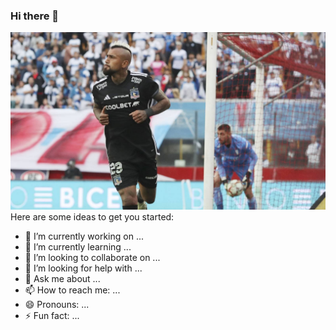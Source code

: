 ### Hi there 👋

![VIDAL ES PADRE DE LA UNIVERSIDAD DE CHILE](https://github.com/fvera21/fvera21/blob/main/Arturo_Vidal.jpg)
Here are some ideas to get you started:

- 🔭 I’m currently working on ...
- 🌱 I’m currently learning ...
- 👯 I’m looking to collaborate on ...
- 🤔 I’m looking for help with ...
- 💬 Ask me about ...
- 📫 How to reach me: ...
- 😄 Pronouns: ...
- ⚡ Fun fact: ...

